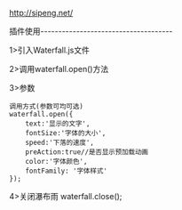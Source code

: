 http://sipeng.net/

插件使用-------------------------------------

1>引入Waterfall.js文件

2>调用waterfall.open()方法

3>参数

 	调用方式(参数可均可选)
  	waterfall.open({
 		text:'显示的文字',
 		fontSize:'字体的大小',
 		speed:'下落的速度',
 		preAction:true//是否显示预加载动画
 		color:'字体颜色',
 		fontFamily: '字体样式'
 	});
4>关闭瀑布雨
  waterfall.close();
